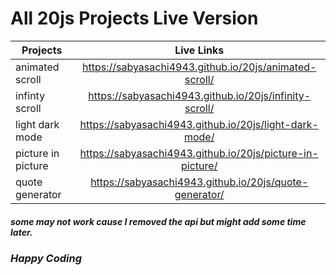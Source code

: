 # All 20js Projects Live Version

| Projects           |                        Live Links                         |
| ------------------ | :-------------------------------------------------------: |
| animated scroll    |  https://sabyasachi4943.github.io/20js/animated-scroll/   |
| infinty scroll     |  https://sabyasachi4943.github.io/20js/infinity-scroll/   |
| light dark mode    |  https://sabyasachi4943.github.io/20js/light-dark-mode/   |
| picture in picture | https://sabyasachi4943.github.io/20js/picture-in-picture/ |
| quote generator    |  https://sabyasachi4943.github.io/20js/quote-generator/   |

##### some may not work cause I removed the api but might add some time later.

### _Happy Coding_
